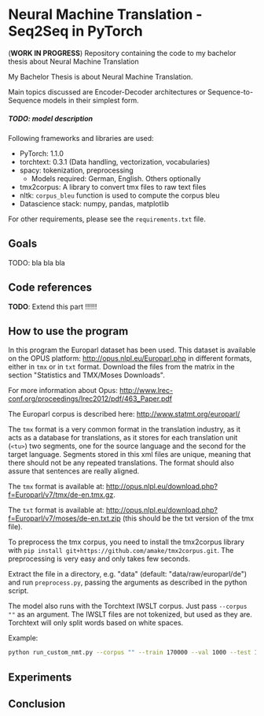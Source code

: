 # Neural Machine Translation - Seq2Seq in PyTorch
(**WORK IN PROGRESS**)
Repository containing the code to my bachelor thesis about Neural Machine Translation

My Bachelor Thesis is about Neural Machine Translation. 

Main topics discussed are Encoder-Decoder architectures or Sequence-to-Sequence models in their simplest form. 


##### TODO: model description


Following frameworks and libraries are used:
- PyTorch: 1.1.0
- torchtext: 0.3.1 (Data handling, vectorization, vocabularies)
- spacy: tokenization, preprocessing
    - Models required: German, English. Others optionally
- tmx2corpus: A library to convert tmx files to raw text files
- nltk: `corpus_bleu` function is used to compute the corpus bleu
- Datascience stack: numpy, pandas, matplotlib

For other requirements, please see the `requirements.txt` file.


## Goals

TODO: bla bla bla

## Code references
**TODO**: Extend this part !!!!!!
## How to use the program

In this program the Europarl dataset has been used. This dataset is available on the OPUS platform: http://opus.nlpl.eu/Europarl.php in different formats, either in `tmx` or in `txt` format.
Download the files from the matrix in the section "Statistics and TMX/Moses Downloads". 

For more information about Opus: http://www.lrec-conf.org/proceedings/lrec2012/pdf/463_Paper.pdf

The Europarl corpus is described here: http://www.statmt.org/europarl/

The `tmx` format is a very common format in the translation industry, as it acts as a database for translations, as it stores for each translation unit (`<tu>`) two segments, one for the source language and the second for the target language.
Segments stored in this xml files are unique, meaning that there should not be any repeated translations. The format should also assure that sentences are really aligned.

The `tmx` format is available at: http://opus.nlpl.eu/download.php?f=Europarl/v7/tmx/de-en.tmx.gz.

The `txt` format is available at: http://opus.nlpl.eu/download.php?f=Europarl/v7/moses/de-en.txt.zip (this should be the txt version of the tmx file).

To preprocess the tmx corpus, you need to install the tmx2corpus library with `pip install git+https://github.com/amake/tmx2corpus.git`. The preprocessing is very easy and only takes few seconds.

Extract the file in a directory, e.g. "data" (default: "data/raw/europarl/de") and run `preprocess.py`, passing the arguments as described in the python script.

The model also runs with the Torchtext IWSLT corpus. Just pass `--corpus ""` as an argument. 
The IWSLT files are not tokenized, but used as they are. Torchtext will only split words based on white spaces.

Example:
```bash
python run_custom_nmt.py --corpus "" --train 170000 --val 1000 --test 1000 --nlayers 4 --bi True
```

## Experiments

## Conclusion
